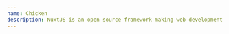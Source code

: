 ```yaml
---
name: Chicken
description: NuxtJS is an open source framework making web development simple and powerful.
---
```

